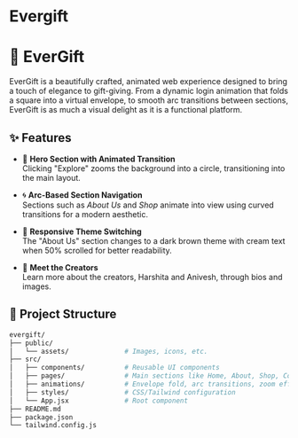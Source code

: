 # Evergift
# 🎁 EverGift

EverGift is a beautifully crafted, animated web experience designed to bring a touch of elegance to gift-giving. From a dynamic login animation that folds a square into a virtual envelope, to smooth arc transitions between sections, EverGift is as much a visual delight as it is a functional platform.

## ✨ Features

- 🌄 **Hero Section with Animated Transition**  
  Clicking "Explore" zooms the background into a circle, transitioning into the main layout.

- 🌀 **Arc-Based Section Navigation**  
  Sections such as *About Us* and *Shop* animate into view using curved transitions for a modern aesthetic.

- 🎨 **Responsive Theme Switching**  
  The "About Us" section changes to a dark brown theme with cream text when 50% scrolled for better readability.

- 👤 **Meet the Creators**  
  Learn more about the creators, Harshita and Anivesh, through bios and images.

## 📂 Project Structure

```bash
evergift/
├── public/
│   └── assets/              # Images, icons, etc.
├── src/
│   ├── components/          # Reusable UI components
│   ├── pages/               # Main sections like Home, About, Shop, Contact
│   ├── animations/          # Envelope fold, arc transitions, zoom effects
│   ├── styles/              # CSS/Tailwind configuration
│   └── App.jsx              # Root component
├── README.md
├── package.json
└── tailwind.config.js
